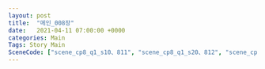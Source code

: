 ```yaml
---
layout: post
title:  "메인_008장"
date:   2021-04-11 07:00:00 +0000
categories: Main
Tags: Story Main
SceneCode: ["scene_cp8_q1_s10、811", "scene_cp8_q1_s20、812", "scene_cp8_q2_s10、821", "scene_cp8_q2_s20、822", "scene_cp8_q3_s10、831", "scene_cp8_q3_s20、832", "scene_cp8_q4_s10、841", "scene_cp8_q4_s20、842", "scene_cp8_q4_s30、843"]
---
```

